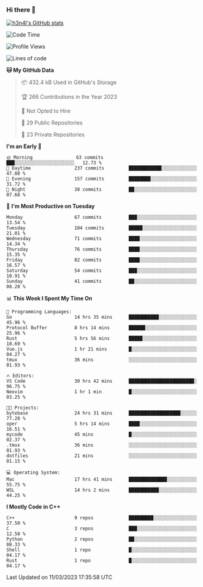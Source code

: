 ### Hi there 👋

[![h3n4l's GitHub stats](https://github-readme-stats.vercel.app/api?username=h3n4l&count_private=true&show_icons=true&theme=radical)](https://github.com/h3n4l/github-readme-stats)

<!--START_SECTION:waka-->
![Code Time](http://img.shields.io/badge/Code%20Time-1%2C028%20hrs%2057%20mins-blue)

![Profile Views](http://img.shields.io/badge/Profile%20Views-2-blue)

![Lines of code](https://img.shields.io/badge/From%20Hello%20World%20I%27ve%20Written-1.8%20million%20lines%20of%20code-blue)

**🐱 My GitHub Data** 

> 📦 432.4 kB Used in GitHub's Storage 
 > 
> 🏆 266 Contributions in the Year 2023
 > 
> 🚫 Not Opted to Hire
 > 
> 📜 29 Public Repositories 
 > 
> 🔑 23 Private Repositories 
 > 
**I'm an Early 🐤** 

```text
🌞 Morning                63 commits          ███░░░░░░░░░░░░░░░░░░░░░░   12.73 % 
🌆 Daytime                237 commits         ████████████░░░░░░░░░░░░░   47.88 % 
🌃 Evening                157 commits         ████████░░░░░░░░░░░░░░░░░   31.72 % 
🌙 Night                  38 commits          ██░░░░░░░░░░░░░░░░░░░░░░░   07.68 % 
```
📅 **I'm Most Productive on Tuesday** 

```text
Monday                   67 commits          ███░░░░░░░░░░░░░░░░░░░░░░   13.54 % 
Tuesday                  104 commits         █████░░░░░░░░░░░░░░░░░░░░   21.01 % 
Wednesday                71 commits          ████░░░░░░░░░░░░░░░░░░░░░   14.34 % 
Thursday                 76 commits          ████░░░░░░░░░░░░░░░░░░░░░   15.35 % 
Friday                   82 commits          ████░░░░░░░░░░░░░░░░░░░░░   16.57 % 
Saturday                 54 commits          ███░░░░░░░░░░░░░░░░░░░░░░   10.91 % 
Sunday                   41 commits          ██░░░░░░░░░░░░░░░░░░░░░░░   08.28 % 
```


📊 **This Week I Spent My Time On** 

```text
💬 Programming Languages: 
Go                       14 hrs 35 mins      ███████████░░░░░░░░░░░░░░   45.96 % 
Protocol Buffer          8 hrs 14 mins       ██████░░░░░░░░░░░░░░░░░░░   25.96 % 
Rust                     5 hrs 56 mins       █████░░░░░░░░░░░░░░░░░░░░   18.69 % 
Vue.js                   1 hr 21 mins        █░░░░░░░░░░░░░░░░░░░░░░░░   04.27 % 
tmux                     36 mins             ░░░░░░░░░░░░░░░░░░░░░░░░░   01.93 % 

🔥 Editors: 
VS Code                  30 hrs 42 mins      ████████████████████████░   96.75 % 
Neovim                   1 hr 1 min          █░░░░░░░░░░░░░░░░░░░░░░░░   03.25 % 

🐱‍💻 Projects: 
bytebase                 24 hrs 31 mins      ███████████████████░░░░░░   77.28 % 
oper                     5 hrs 14 mins       ████░░░░░░░░░░░░░░░░░░░░░   16.51 % 
mycode                   45 mins             █░░░░░░░░░░░░░░░░░░░░░░░░   02.37 % 
.tmux                    36 mins             ░░░░░░░░░░░░░░░░░░░░░░░░░   01.93 % 
dotfiles                 21 mins             ░░░░░░░░░░░░░░░░░░░░░░░░░   01.15 % 

💻 Operating System: 
Mac                      17 hrs 41 mins      ██████████████░░░░░░░░░░░   55.75 % 
WSL                      14 hrs 2 mins       ███████████░░░░░░░░░░░░░░   44.25 % 
```

**I Mostly Code in C++** 

```text
C++                      9 repos             █████████░░░░░░░░░░░░░░░░   37.50 % 
C                        3 repos             ███░░░░░░░░░░░░░░░░░░░░░░   12.50 % 
Python                   2 repos             ██░░░░░░░░░░░░░░░░░░░░░░░   08.33 % 
Shell                    1 repo              █░░░░░░░░░░░░░░░░░░░░░░░░   04.17 % 
Rust                     1 repo              █░░░░░░░░░░░░░░░░░░░░░░░░   04.17 % 
```




 Last Updated on 11/03/2023 17:35:58 UTC
<!--END_SECTION:waka-->


